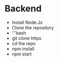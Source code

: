 # Backend
*  Install Node.Js
*  Clone the repository
*  '''bash
*  git clone https
*  cd the repo
*  npm install
*  npm start

